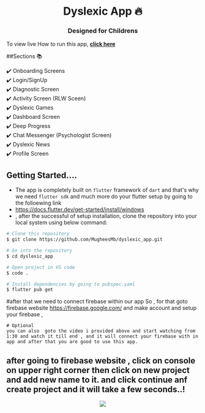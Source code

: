 <h1 align="center"> Dyslexic App 🔥 </h1> 
<h3 align="center"> Designed for Childrens </h3>

To view  live How to run this app, **[click here](https://www.youtube.com/watch?v=x3nJxGKv0t0&ab_channel=MugheesMb)**

##Sections 📚

✔️ Onboarding Screens\
✔️ Login/SignUp\
✔️ Diagnostic Screen\
✔️ Activity Screen (RLW Sceen)\
✔️ Dyslexic Games\
✔️ Dashboard Screen \
✔️ Deep Progress\
✔️ Chat Messenger (Psychologist Screen)\
✔️ Dyslexic News\
✔️ Profile Screen

## Getting Started....
- The app is completely built on `flutter` framework of `dart` and that's why we need `flutter sdk` and much more do your flutter setup by going to the folloewing link
- https://docs.flutter.dev/get-started/install/windows
-  , after the successful of setup installation, clone the repository into your local system using below command:

```bash
# Clone this repository
$ git clone https://github.com/MugheesMb/dyslexic_app.git

# Go into the repository
$ cd dyslexic_app

# Open project in VS code
$ code .

# Install dependencies by going to pubspec.yaml
$ flutter pub get

```

#after that we need to connect  firebase within our app So , for that goto firebase website https://firebase.google.com/  and make account and setup your firebase
,
```
# Optional
you can also  goto the video i provided above and start watching from 1:30 and watch it till end , and it will connect your firebase with in app and after that you are good to use this app.
```

## after going to firebase website , click on console on upper right corner then click on new project and add new name to it. and click continue anf create project and it will take a few seconds..!


<p align="center">
  <kbd>
<img src="https://user-images.githubusercontent.com/62281201/93919142-b83fe080-fd26-11ea-90e2-c5684cb02d42.gif"></img>
  </kbd>
</p>





  

